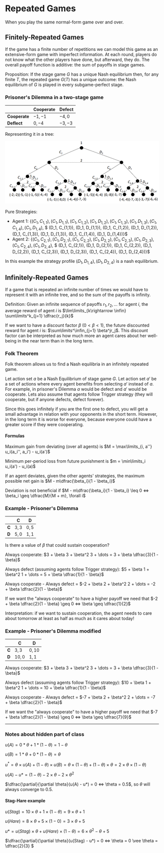 # Repeated Games

When you play the same normal-form game over and over.

## Finitely-Repeated Games

If the game has a finite number of repetitions we can model this game as an extensive-form game with imperfect information. At each round, players do not know what the other players have done, but afterward, they do. The overall payoff function is additive: the sum of payoffs in stage games.

Proposition: If the stage game $G$ has a unique Nash equilibrium then, for any finite $T$, the repeated game $G(T)$ has a unique outcome: the Nash equilibrium of $G$ is played in every subgame-perfect stage.

### Prisoner's Dilemma in a two-stage game

| | Cooperate | Defect |
| - | ------ | - |
| **Cooperate** | $-1,-1$ | $-4, 0$ |
| **Deflect** | $0, -4$ | $-3, -3$ |

Representing it in a tree:

<img src="Imagens/5 - Prisoners Dilemma example.png">

Pure Strategies:
- Agent 1: $\{(C_1, C_{1,1}), (C_1, D_{1,1}), (C_1, C_{1,2}), (C_1, D_{1,2}), (C_1, C_{1,3}), (C_1, D_{1,3}), (C_1, C_{1,4}), (C_1, D_{1,4}),$ $ (D_1, C_{1,1}), (D_1, D_{1,1}), (D_1, C_{1,2}), (D_1, D_{1,2}), (D_1, C_{1,3}), (D_1, D_{1,3}), (D_1, C_{1,4}), (D_1, D_{1,4})\}$
- Agent 2: $\{(C_1, C_{2,1}), (C_1, D_{2,1}), (C_1, C_{2,2}), (C_1, D_{2,2}), (C_1, C_{2,3}), (C_1, D_{2,3}), (C_1, C_{2,4}), (C_1, D_{2,4}),$ $ (D_1, C_{2,1}), (D_1, D_{2,1}), (D_1, C_{2,2}), (D_1, D_{2,2}), (D_1, C_{2,3}), (D_1, D_{2,3}), (D_1, C_{2,4}), (D_1, D_{2,4})\}$

In this example the strategy profile $(D_1, D_{1,4}), (D_1, D_{2,4})$ is a nash equilibrium.

## Infinitely-Repeated Games

If a game that is repeated an infinite number of times we would have to represent it with an infinite tree, and so the sum of the payoffs is infinity.

Definition: Given an infinite sequence of payoffs $r_1, r_2, \dots$ for agent $i$, the average reward of agent $i$ is $\lim\limits_{k\rightarrow \infin} \sum\limits^k_{j=1} \dfrac{r_j}{k}$

If we want to have a discount factor $\beta$ $(0 < \beta < 1)$, the future discounted reward for agent $i$ is: $\sum\limits^\infin_{j=1} \beta^jr_j$. This discount factor can be interpreted as how much more an agent cares about her well-being in the near term than in the long term.

### Folk Theorem

Folk theorem allows us to find a Nash equilibria in an infinitely repeated game.

Let action set $a$ be a Nash Equilibrium of stage game $G$. Let action set $a'$ be a set of actions where every agent benefits from selecting $a'$ instead of $a$. For example, in prisoner's Dilemma $a$ would be defect and $a'$ would be cooperate. Lets also assume that agents follow Trigger strategy (they will cooperate, but if anyone defects, defect forever).

Since this goes infinitely if you are the first one to defect, you will get a small advantage in relation with your opponents in the short term. However, in the long term it is worse for everyone, because everyone could have a greater score if they were cooperating.

#### Formulas

Maximum gain from deviating (over all agents) is $M = \max\limits_{i, a''} u_i(a_i'', a_i') - u_i(a')$

Minimum per-period loss from future punishment is $m = \min\limits_i u_i(a') - u_i(a)$

If an agent deviates, given the other agents' strategies, the maximum possible net gain is $M - m\dfrac{\beta_i}{1 - \beta_i}$

Deviation is not beneficial if $M - m\dfrac{\beta_i}{1 - \beta_i} \leq 0 <=> \beta_i \geq \dfrac{M}{M + m}, \forall i$

### Example - Prisoner's Dilemma

| | C | D |
| - | - | -| 
| **C** | $3,3$ | $0,5$ |
| **D** | $5,0$ | $1,1$ |

Is there a value of $\beta$ that could sustain cooperation?

Always cooperate: $3 + \beta 3 + \beta^2 3 + \dots = 3 + \beta \dfrac{3}{1 - \beta}$

Always defect (assuming agents follow Trigger strategy): $5 + \beta 1 + \beta^2 1 + \dots = 5 + \beta \dfrac{1}{1 - \beta}$

Always cooperate - Always defect = $-2 + \beta 2 + \beta^2 2 + \dots = -2 + \beta \dfrac{2}{1 - \beta}$

If we want the "always cooperate" to have a higher payoff we need that $-2 + \beta \dfrac{2}{1 - \beta} \geq 0 <=> \beta \geq \dfrac{1}{2}$

Interpretation: if we want to sustain cooperation, the agent needs to care about tomorrow at least as half as much as it cares about today!

### Example - Prisoner's Dilemma modified

| | C | D |
| - | - | -| 
| **C** | $3,3$ | $0,10$ |
| **D** | $10,0$ | $1,1$ |

Always cooperate: $3 + \beta 3 + \beta^2 3 + \dots = 3 + \beta \dfrac{3}{1 - \beta}$

Always defect (assuming agents follow Trigger strategy): $10 + \beta 1 + \beta^2 1 + \dots = 10 + \beta \dfrac{1}{1 - \beta}$

Always cooperate - Always defect = $-7 + \beta 2 + \beta^2 2 + \dots = -7 + \beta \dfrac{2}{1 - \beta}$

If we want the "always cooperate" to have a higher payoff we need that $-7 + \beta \dfrac{2}{1 - \beta} \geq 0 <=> \beta \geq \dfrac{7}{9}$

---

### Notes about hidden part of class 

$u(A) = 0 * \theta + 1 * (1 - \theta) = 1 - \theta$

$u(B) = 1 * \theta + 0 * (1 - \theta) = \theta$

$u^* = \theta \times u(A) + (1 - \theta) \times u(B) = \theta \times (1 - \theta) + (1 - \theta) \times \theta = 2 \times \theta \times (1 - \theta)$

$u(A) - u* = (1 - \theta) - 2 \times \theta - 2 \times \theta^2$

$\dfrac{\partial}{\partial \theta}(u(A) - u*) = 0 <=> \theta = 0.5$, so $\theta$ will always converge to 0.5.

#### Stag-Hare example

$u(Stag) = 10 \times \theta + 1 \times (1 - \theta) = 9 \times \theta + 1$

$u(Hare) = 8 \times \theta + 5 \times (1 - 0) = 3 \times \theta + 5$

$u* = u(Stag) \times \theta + u(Hare) \times (1 - \theta) = 6 \times \theta^2 - \theta + 5$

$\dfrac{\partial}{\partial \theta}(u(Stag) - u*) = 0 <=> \theta = 0 \vee \theta = \dfrac{2}{3} $